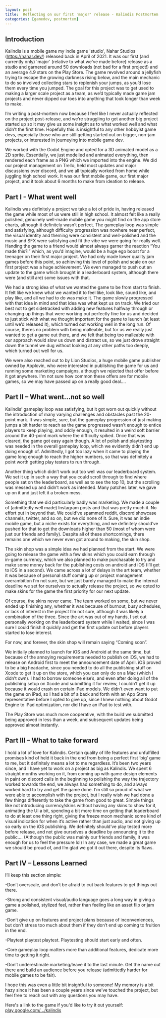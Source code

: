 ```yaml
---
layout: post
title:  Reflecting on our first 'major' release - Kalindis Postmortem
categories: [gamedev, postmortem]
---
```

## Introduction
Kalindis is a mobile game my indie game 'studio', Nahar Studios (https://nahar.dev/) released back in April of 2021. It was our first (and currently only) 'major' (relative to what we've made before) release as a studio and garnered around 50 downloads (not bad for a first project!) and an average 4.9 stars on the Play Store. The game revolved around a jellyfish trying to escape the growing darkness rising below, and the main mechanic to do so involved collecting stars to replenish your jumps, as you’d lose them every time you jumped. The goal for this project was to get used to making a larger scale project as a team, as we’d typically made game jam projects and never dipped our toes into anything that took longer than week to make.

I’m writing a post-mortem now because I feel like I never actually reflected on the project post-release, and we’re struggling to get another big project started up so it may give us some insight as to what worked well and what didn’t the first time. Hopefully this is insightful to any other hobbyist game devs, especially those who are still getting started out on bigger, non-jam projects, or interested in journeying into mobile game dev.

We worked with the Godot Engine and opted for a 3D animated model as a 2D sprite. Essentially, we just modelled and animated everything, then rendered each frame as a PNG which we imported into the engine. We did our project management on Trello, held most updates and major discussions over discord, and we all typically worked from home while juggling high school work. It was our first mobile game, our first major project, and it took about 6 months to make from ideation to release.

## Part I - What went well

Kalindis was definitely a project we take a lot of pride in, having released the game while most of us were still in high school. It almost felt like a really polished, genuinely well-made mobile game you might find on the app store charts, although it definitely wasn’t perfect. The gameplay loop was simple and satisfying, although difficulty progression was nowhere near perfect, the visual identity and theming were consistent and well-polished and the music and SFX were satisfying and fit the vibe we were going for really well. Handing the game to a friend would almost always garner the reaction “You made this?!” which, as you’d imagine, would be a huge ego boost for a teenager on their first major project. We had only made lower quality jam games before this point, so achieving this level of polish and scale on our first project was a huge achievement. We even managed to push out an update to the game which brought in a leaderboard system, although there were (and still are) some issues with that.

We had a strong idea of what we wanted the game to be from start to finish. It felt like we knew what we wanted it to feel like, look like, sound like, and play like, and all we had to do was make it. The game slowly progressed with that idea in mind and that idea was what kept us on track. We tried our best not to get sidetracked with adding new features halfway through or changing up things that were working out perfectly fine for us and decided to just stick with what we thought important for the game to launch (at least until we’d released it), which turned out working well in the long run. Of course, theres no problem with being malleable, but for us we really just wanted to get a game out there, and we felt that being too malleable with our approach would slow us down and distract us, so we just drove straight down the tunnel we dug without looking at any other paths too deeply, which turned out well for us.

We were also reached out to by Lion Studios, a huge mobile game publisher owned by Applovin, who were interested in publishing the game for us and running some marketing campaigns, although we rejected that offer before it got anywhere. I'm not sure how common these offers are for mobile games, so we may have passed up on a really good deal....

## Part II – What went…not so well

Kalindis’ gameplay loop was satisfying, but it got worn out quickly without the introduction of many varying challenges and obstacles past the 20-point mark. It was simple, sure, but the gameplay progression of just making jumps a bit harder to reach as the game progressed wasn’t enough to entice players to keep playing, and oddly enough, it resulted in a weird soft barrier around the 40-point mark where the difficulty spiked. Once that was cleared, the game got easy again though. A lot of polish and playtesting was needed in the overall gameplay loop, which we evidently didn’t end up doing enough of. Admittedly, I got too lazy when it came to playing the game long enough to reach the higher numbers, so that was definitely a point worth getting play testers to run through.

Another thing which didn’t work out too well was our leaderboard system. We set it up in such a way that you could scroll through to find where people sat on the leaderboard, as well as to see the top 10, but the scrolling was messed up and didn’t work as intended. Many patches later, we gave up on it and just left it a broken mess.

Something that we did particularly badly was marketing. We made a couple of (admittedly well made) Instagram posts and that was pretty much it. No effort put in beyond that. We could’ve spammed reddit, discord showcase channels, twitter, and so on, but we did none of it. Sure, it was an indie mobile game, but a niche exists for everything, and we definitely should’ve pushed for that to get the downloads higher than 50 (most of whom were just our friends and family). Despite all of these shortcomings, there remains one which we never even got around to making, the skin shop.

The skin shop was a simple idea we had planned from the start. We were going to release the game with a few skins which you could earn through in-game currency, which we also planned to make purchasable to try and make some money back for the publishing costs on android and iOS (I’ll get to iOS in a second). We came across a lot of delays in the art team, whether it was because of personal stuff coming up or project management overambition I’m not sure, but we just barely managed to make the internal deadline we set for ourselves to actually release the project, so we opted to make skins for the game the first priority for our next update.

Of course, the skins never came. The team worked on some, but we never ended up finishing any, whether it was because of burnout, busy schedules, or lack of interest in the project I’m not sure, although it was likely a combination of the three. Since the art was out of my hands, I set out personally working on the leaderboard system while I waited, since I was sure I could finish it quickly and get the first update out before players started to lose interest.

For now, and forever, the skin shop will remain saying “Coming soon”.

We initially planned to launch for iOS and Android at the same time, but because of the annoying requirements needed to publish on iOS, we had to release on Android first to meet the announcement date of April. iOS proved to be a big headache, since you needed to do all the publishing stuff on Xcode to get it up on the store, which you can only do on a Mac (which I didn’t own). I had to borrow someone else’s, and even after doing all of the publishing setup on Xcode and submitting it for review, I couldn’t get it up because it would crash on certain iPad models. We didn’t even want to put the game on iPad, so I had a bit of a back and forth with an App Store representative before I opted to give up, since I knew nothing about Godot Engine to iPad optimization, nor did I have an iPad to test with.

The Play Store was much more cooperative, with the build we submitted being approved in less than a week, and subsequent updates being approved almost instantly.

## Part III – What to take forward

I hold a lot of love for Kalindis. Certain quality of life features and unfulfilled promises kind of held it back in the end from being a perfect first ‘big’ game to me, but it definitely means a lot to me regardless. It’s been two years since, and I have yet to work on a project as big as Kalindis. We spent 6 straight months working on it, from coming up with game design elements in paint on discord calls in the beginning to polishing the way the trajectory worked towards the end, we always had something to do, and always worked hard to try and get the game done. I’m still so proud of what we were able to accomplish with the project, but I really wish we had done a few things differently to take the game from good to great. Simple things like not introducing currency/skins without having any skins to show for it, animating the UI a bit, spending a bit more time on getting that leaderboard to do at least one thing right, giving the freeze moon mechanic some kind of visual indication for when it’s active rather than just audio, and not giving up so early on the iOS publishing. We definitely should’ve play tested more before release, and not give ourselves a deadline by announcing it to the public…. (Although the public was mainly our friends and family, it was enough for us to feel the pressure lol) In any case, we made a great game we should be proud of, and I’m glad we got it out there, despite its flaws.

## Part IV – Lessons Learned

I’ll keep this section simple:

-Don’t overscale, and don’t be afraid to cut back features to get things out there.

-Strong and consistent visual/audio language goes a long way in giving a game a polished, stylized feel, rather than feeling like an asset flip or jam game.

-Don’t give up on features and project plans because of inconveniences, but don’t stress too much about them if they don’t end up coming to fruition in the end.

-Playtest playtest playtest. Playtesting should start early and often.

-Core gameplay loop matters more than additional features, dedicate more time to getting it right.

-Don’t underestimate marketing/leave it to the last minute. Get the name out there and build an audience before you release (admittedly harder for mobile games to be fair).

I hope this was even a little bit insightful to someone! My memory is a bit hazy since it has been a couple years since we’ve touched the project, but feel free to reach out with any questions you may have.

Here's a link to the game if you'd like to try it out yourself: [play.google.com/.../kalindis](https://play.google.com/store/apps/details?id=com.nahar.kalindis&hl=en&gl=US)

